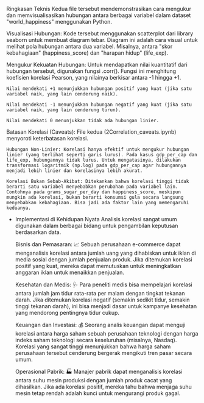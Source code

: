 Ringkasan Teknis
Kedua file tersebut mendemonstrasikan cara mengukur dan memvisualisasikan hubungan antara berbagai variabel dalam dataset "world_happiness" menggunakan Python.

Visualisasi Hubungan: Kode tersebut menggunakan scatterplot dari library seaborn untuk membuat diagram tebar. Diagram ini adalah cara visual untuk melihat pola hubungan antara dua variabel. Misalnya, antara "skor kebahagiaan" (happiness_score) dan "harapan hidup" (life_exp).

Mengukur Kekuatan Hubungan: Untuk mendapatkan nilai kuantitatif dari hubungan tersebut, digunakan fungsi .corr(). Fungsi ini menghitung koefisien korelasi Pearson, yang nilainya berkisar antara -1 hingga +1.

    Nilai mendekati +1 menunjukkan hubungan positif yang kuat (jika satu variabel naik, yang lain cenderung naik).

    Nilai mendekati -1 menunjukkan hubungan negatif yang kuat (jika satu variabel naik, yang lain cenderung turun).

    Nilai mendekati 0 menunjukkan tidak ada hubungan linier.

Batasan Korelasi (Caveats): File kedua (2Correlation_caveats.ipynb) menyoroti keterbatasan korelasi.

    Hubungan Non-Linier: Korelasi hanya efektif untuk mengukur hubungan linier (yang terlihat seperti garis lurus). Pada kasus gdp_per_cap dan life_exp, hubungannya tidak lurus. Untuk mengatasinya, dilakukan transformasi logaritmik (np.log) pada gdp_per_cap agar hubungannya menjadi lebih linier dan korelasinya lebih akurat.

    Korelasi Bukan Sebab-Akibat: Ditekankan bahwa korelasi tinggi tidak berarti satu variabel menyebabkan perubahan pada variabel lain. Contohnya pada grams_sugar_per_day dan happiness_score, meskipun mungkin ada korelasi, bukan berarti konsumsi gula secara langsung menyebabkan kebahagiaan. Bisa jadi ada faktor lain yang memengaruhi keduanya.


- Implementasi di Kehidupan Nyata
Analisis korelasi sangat umum digunakan dalam berbagai bidang untuk pengambilan keputusan berdasarkan data.

    Bisnis dan Pemasaran: 📈 Sebuah perusahaan e-commerce dapat menganalisis korelasi antara jumlah uang yang dihabiskan untuk iklan di media sosial dengan jumlah penjualan produk. Jika ditemukan korelasi positif yang kuat, mereka dapat memutuskan untuk meningkatkan anggaran iklan untuk menaikkan penjualan.

    Kesehatan dan Medis: 🩺 Para peneliti medis bisa mempelajari korelasi antara jumlah jam tidur rata-rata per malam dengan tingkat tekanan darah. Jika ditemukan korelasi negatif (semakin sedikit tidur, semakin tinggi tekanan darah), ini bisa menjadi dasar untuk kampanye kesehatan yang mendorong pentingnya tidur cukup.

    Keuangan dan Investasi: 💰 Seorang analis keuangan dapat menguji korelasi antara harga saham sebuah perusahaan teknologi dengan harga indeks saham teknologi secara keseluruhan (misalnya, Nasdaq). Korelasi yang sangat tinggi menunjukkan bahwa harga saham perusahaan tersebut cenderung bergerak mengikuti tren pasar secara umum.

    Operasional Pabrik: 🏭 Manajer pabrik dapat menganalisis korelasi antara suhu mesin produksi dengan jumlah produk cacat yang dihasilkan. Jika ada korelasi positif, mereka tahu bahwa menjaga suhu mesin tetap rendah adalah kunci untuk mengurangi produk gagal.